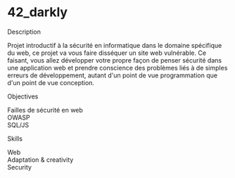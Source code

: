 # 42_darkly

Description

Projet introductif à la sécurité en informatique dans le domaine spécifique du web, ce projet va vous faire disséquer un site web vulnérable. Ce faisant, vous allez développer votre propre façon de penser sécurité dans une application web et prendre conscience des problèmes liés à de simples erreurs de développement, autant d'un point de vue programmation que d'un point de vue conception.

Objectives

Failles de sécurité en web   
OWASP   
SQL/JS   

Skills

Web   
Adaptation & creativity   
Security   
